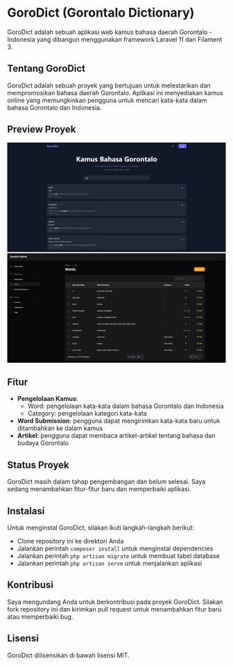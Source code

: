 # GoroDict (Gorontalo Dictionary)

GoroDict adalah sebuah aplikasi web kamus bahasa daerah Gorontalo - Indonesia yang dibangun menggunakan framework Laravel 11 dan Filament 3.

## Tentang GoroDict

GoroDict adalah sebuah proyek yang bertujuan untuk melestarikan dan mempromosikan bahasa daerah Gorontalo. Aplikasi ini menyediakan kamus online yang memungkinkan pengguna untuk mencari kata-kata dalam bahasa Gorontalo dan Indonesia.

## Preview Proyek

![Preview Proyek GoroDict Home Page](/preview-project/home-page.png)
![Preview Proyek GoroDict Word Page](/preview-project/dashboard-page.png)

## Fitur

* **Pengelolaan Kamus**:
    + Word: pengelolaan kata-kata dalam bahasa Gorontalo dan Indonesia
    + Category: pengelolaan kategori kata-kata
* **Word Submission**: pengguna dapat mengirimkan kata-kata baru untuk ditambahkan ke dalam kamus
* **Artikel**: pengguna dapat membaca artikel-artikel tentang bahasa dan budaya Gorontalo

## Status Proyek

GoroDict masih dalam tahap pengembangan dan belum selesai. Saya sedang menambahkan fitur-fitur baru dan memperbaiki aplikasi.

## Instalasi

Untuk menginstal GoroDict, silakan ikuti langkah-langkah berikut:

* Clone repository ini ke direktori Anda
* Jalankan perintah `composer install` untuk menginstal dependencies
* Jalankan perintah `php artisan migrate` untuk membuat tabel database
* Jalankan perintah `php artisan serve` untuk menjalankan aplikasi

## Kontribusi

Saya mengundang Anda untuk berkontribusi pada proyek GoroDict. Silakan fork repository ini dan kirimkan pull request untuk menambahkan fitur baru atau memperbaiki bug.

## Lisensi

GoroDict dilisensikan di bawah lisensi MIT.
